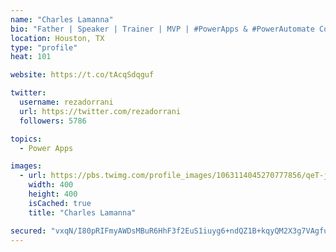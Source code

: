 ```yaml
---
name: "Charles Lamanna"
bio: "Father | Speaker | Trainer | MVP | #PowerApps & #PowerAutomate Community Super User | YouTuber Right-pointing triangle http://youtube.com/c/rezadorrani | Learn - Share - Clockwise rightwards and leftwards open circle arrows"
location: Houston, TX
type: "profile"
heat: 101

website: https://t.co/tAcqSdqguf

twitter:
  username: rezadorrani
  url: https://twitter.com/rezadorrani
  followers: 5786

topics:
  - Power Apps

images:
  - url: https://pbs.twimg.com/profile_images/1063114045270777856/qeT-jpWr_400x400.jpg
    width: 400
    height: 400
    isCached: true
    title: "Charles Lamanna"

secured: "vxqN/I80pRIFmyAWDsMBuR6HhF3f2EuS1iuyg6+ndQZ1B+kqyQM2X3g7VAgfuw3QhP0yULsqr8tZ8prkiu4K0YMri+GTcO0aVCPsiq14vKhTA7KWRvS4K838UKKHkiniE0VsJbk8tMvrss79rhrpGuW1pl8W3hiTQ5ToEM6jj6EjNeupVPCzsgRxL/wbaTvIvgjTjRvGDE6wypz027C+LGMes0I3q+p6hzGCaOg45wRU/chuHPXN0GtFSxjFcjPCi1IjYy5Z0/IuH1V6acZWRePoAxCau3z2zQ66QCgM1PGTF9bp82/Ebbcesvil0L9xBVKZxyh10sAaoCuecQ7WQiEtm8QNU8dAJata6tNG5v0K2jkD1UEJ7PWo7akWVP/b7r4b4TBtDsVu3Yc+Jd02rA3Z1JLM31nRpqzrbsb3i+w=;aeATYmBL6Mok0/J4tIX2DA=="
---
```


